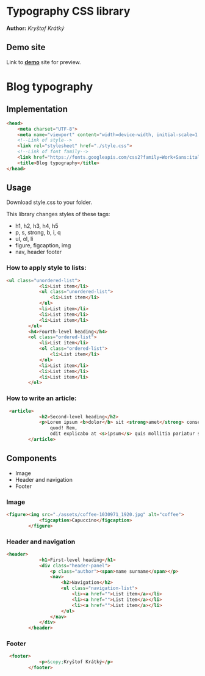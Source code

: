 # Typography CSS library
**Author:** *Kryštof Krátký*
## Demo site
Link to **[demo](https://pslib-cz.github.io/2020l4web-typography-css-library-KrystofKratky/)** site for preview.
# Blog typography
## Implementation
```html
<head>
    <meta charset="UTF-8">
    <meta name="viewport" content="width=device-width, initial-scale=1.0">
    <!--Link of style-->
    <link rel="stylesheet" href="./style.css">
    <!--Link of font family-->
    <link href="https://fonts.googleapis.com/css2?family=Work+Sans:ital@0;1&display=swap" rel="stylesheet">
    <title>Blog typography</title>
</head>
```
## Usage
Download style.css to your folder.

This library changes styles of these tags:
* h1, h2, h3, h4, h5
* p, s, strong, b, i, q
* ul, ol, li
* figure, figcaption, img
* nav, header footer
### How to apply style to lists:
```html
<ul class="unordered-list">
            <li>List item</li>
            <ul class="unordered-list">
                <li>List item</li>
            </ul>
            <li>List item</li>
            <li>List item</li>
            <li>List item</li>
        </ul>
        <h4>Fourth-level heading</h4>
        <ol class="ordered-list">
            <li>List item</li>
            <ol class="ordered-list">
                <li>List item</li>
            </ol>
            <li>List item</li>
            <li>List item</li>
            <li>List item</li>
        </ol>
```
### How to write an article:
```html
 <article>
            <h2>Second-level heading</h2>
            <p>Lorem ipsum <b>dolor</b> sit <strong>amet</strong> consectetur adipisicing elit. <i>Quisquam iure</i>, sed velit magni magnam modi
                quod! Rem,
                odit explicabo at <s>ipsum</s> quis mollitia pariatur sapiente, odio impedit voluptate et tempore!</p>
        </article>
```
## Components
* Image
* Header and navigation
* Footer
### Image
```html
<figure><img src="./assets/coffee-1030971_1920.jpg" alt="coffee">
            <figcaption>Capuccino</figcaption>
        </figure>
```
### Header and navigation
```html
<header>
            <h1>First-level heading</h1>
            <div class="header-panel">
                <p class="author"><span>name surname</span></p>
                <nav>
                    <h2>Navigation</h2>
                    <ul class="navigation-list">
                        <li><a href="">List item</a></li>
                        <li><a href="">List item</a></li>
                        <li><a href="">List item</a></li>
                    </ul>
                </nav>
            </div>
        </header>
```
### Footer
```html
 <footer>
            <p>&copy;Kryštof Krátký</p>
        </footer>
```

